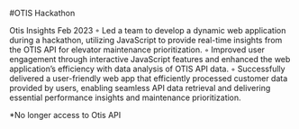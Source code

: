 #OTIS Hackathon

Otis Insights Feb 2023
◦ Led a team to develop a dynamic web application during a hackathon, utilizing JavaScript to provide real-time insights
from the OTIS API for elevator maintenance prioritization.
◦ Improved user engagement through interactive JavaScript features and enhanced the web application’s efficiency with
data analysis of OTIS API data.
◦ Successfully delivered a user-friendly web app that efficiently processed customer data provided by users, enabling
seamless API data retrieval and delivering essential performance insights and maintenance prioritization.

*No longer access to Otis API 
